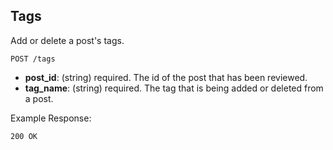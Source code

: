 ## Tags

Add or delete a post's tags. 

```
POST /tags
```

  - **post_id**: (string) required.
    The id of the post that has been reviewed.
  - **tag_name**: (string) required.
    The tag that is being added or deleted from a post.

Example Response:

```
200 OK
```
